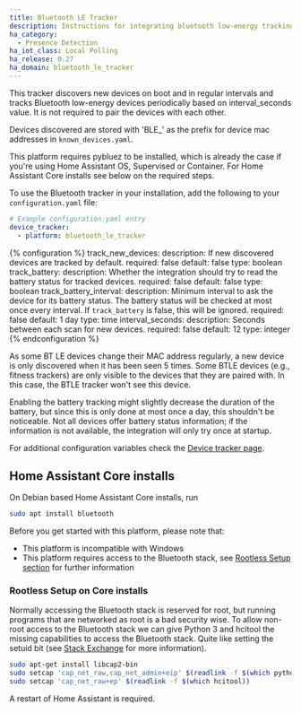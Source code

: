 ```yaml
---
title: Bluetooth LE Tracker
description: Instructions for integrating bluetooth low-energy tracking within Home Assistant.
ha_category:
  - Presence Detection
ha_iot_class: Local Polling
ha_release: 0.27
ha_domain: bluetooth_le_tracker
---
```


This tracker discovers new devices on boot and in regular intervals and tracks Bluetooth low-energy devices periodically based on interval_seconds value. It is not required to pair the devices with each other.

Devices discovered are stored with 'BLE_' as the prefix for device mac addresses in `known_devices.yaml`.

This platform requires pybluez to be installed, which is already the case if you're using Home Assistant OS, Supervised or Container. For Home Assistant Core installs see below on the required steps.

To use the Bluetooth tracker in your installation, add the following to your `configuration.yaml` file:

```yaml
# Example configuration.yaml entry
device_tracker:
  - platform: bluetooth_le_tracker
```

{% configuration %}
track_new_devices:
  description: If new discovered devices are tracked by default.
  required: false
  default: false
  type: boolean
track_battery:
  description: Whether the integration should try to read the battery status for tracked devices.
  required: false
  default: false
  type: boolean
track_battery_interval:
  description: Minimum interval to ask the device for its battery status. The battery status will be checked at most once every interval. If `track_battery` is false, this will be ignored.
  required: false
  default: 1 day
  type: time
interval_seconds:
  description: Seconds between each scan for new devices.
  required: false
  default: 12
  type: integer
{% endconfiguration %}

As some BT LE devices change their MAC address regularly, a new device is only discovered when it has been seen 5 times.
Some BTLE devices (e.g., fitness trackers) are only visible to the devices that they are paired with. In this case, the BTLE tracker won't see this device.

Enabling the battery tracking might slightly decrease the duration of the battery, but since this is only done at most once a day, this shouldn't be noticeable. Not all devices offer battery status information; if the information is not available, the integration will only try once at startup.

For additional configuration variables check the [Device tracker page](/integrations/device_tracker/).

## Home Assistant Core installs

On Debian based Home Assistant Core installs, run

```bash
sudo apt install bluetooth
```

Before you get started with this platform, please note that:

 - This platform is incompatible with Windows
 - This platform requires access to the Bluetooth stack, see [Rootless Setup section](#rootless-setup) for further information

### Rootless Setup on Core installs

Normally accessing the Bluetooth stack is reserved for root, but running programs that are networked as root is a bad security wise. To allow non-root access to the Bluetooth stack we can give Python 3 and hcitool the missing capabilities to access the Bluetooth stack. Quite like setting the setuid bit (see [Stack Exchange](https://unix.stackexchange.com/questions/96106/bluetooth-le-scan-as-non-root) for more information).

```bash
sudo apt-get install libcap2-bin
sudo setcap 'cap_net_raw,cap_net_admin+eip' $(readlink -f $(which python3))
sudo setcap 'cap_net_raw+ep' $(readlink -f $(which hcitool))
```

A restart of Home Assistant is required.
